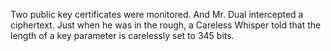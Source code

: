 Two public key certificates were monitored. And Mr. Dual intercepted a ciphertext. Just when he was in the rough, a Careless Whisper told that the length of a key parameter is carelessly set to 345 bits.
